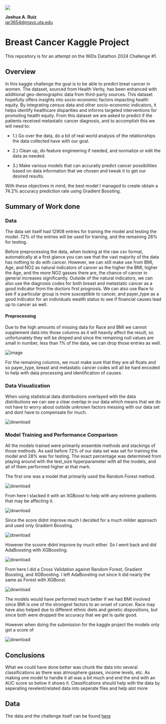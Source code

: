 ![](https://github.com/UTA-DataScience/ProjectTempate/blob/main/UTA-DataScience-Logo.png)

**Joshua A. Ruiz**  
jar3654@mavs.uta.edu  

# Breast Cancer Kaggle Project

This repository is for an attempt on the WiDs Datathon 2024 Challenge #1. 

## Overview

In this kaggle challenge the goal is to be able to predict breat cancer in women. The dataset, sourced from Health Verity, has been enhanced with additional geo-demographic data from third-party sources. This dataset hopefully offers insights into socio-economic factors impacting health equity. By integrating census data and other socio-economic indicators, it helps identify healthcare disparities and informs targeted interventions for promoting health equity. From this dataset we are asked to predict if the patients received metastatic cancer diagnosis, and to accomplish this we will need to:

  + 1.) Go over the data, do a bit of real world analysis of the relationships the data collected have with our goal.

  + 2.) Clean up, do feature engineering if needed, and normalize or edit the data as needed.
    
  + 3.) Make various models that can accuratly predict cancer possibilities based on data information that we chosen and tweak it to get our desired results.

With these objectives in mind, the best model I managed to create obtain a 74.2% accuracy prediction rate using Gradient Boosting.

## Summary of Work done
### Data

The data set itself had 12908 entries for training the model and testing the model. 72% of the entries will be used for training, and the remaining 28% for testing.

Before preprocessing the data, when looking at the raw csv format, automatically at a first glance you can see that the vast majority of the data has nothing to do with cancer. However, we can still make use from BMI, Age, and NO2 as natural indicators of cancer as the higher the BMI, higher the Age, and the more NO2 gasses there are, the chance of cancer in general increases significantly. Outside of the natural indicators, we can also use the diagnosis codes for both breast and metastatic cancer as a good indicator from the doctors first prognosis. We can also use Race to see if a particular group is more susceptible to cancer, and payer_type as a good indicator for an individuals wealth status to see if financial causes lead up to cancer as well.

#### Preprocessing

Due to the high amounts of missing data for Race and BMI we cannot supplement data into those columns as it will heavily affect the result, so unfortunately they will be droped and since the remaining null values are small in number, less than 1% of the data, we can drop those entries as well. 

![image](https://github.com/paladenite/Data_Science_3402_Kaggle-Project/assets/112378770/41673e61-9ae0-4e0a-a478-71bc6572f63b)

For the remaining columns, we must make sure that they are all floats and so payer_type, breast and metastatic cancer codes will all be hard encoded to help with data processing and identification of causes. 

### Data Visualization

When using statistical data distributions overlayed with the data distributions we can see a clear overlap in our data which means that we do not have to worry about outside unknown factors messing with our data set and dont have to compensate for much.

![download](https://github.com/paladenite/Data_Science_3402_Kaggle-Project/assets/112378770/04a2f61e-ef76-49b2-b030-257d79d43a84)


### Model Training and Performance Comparison

All the models trained were primarily ensemble methods and stackings of those methods. As said before 72% of our data set was set for training the model and 28% was for testing. The exact percentage was determined from playing around with the test_size hyperparameter with all the models, and all of them performed higher at that mark.

The first one was a model that primarily used the Random Forest method.

![download](https://github.com/paladenite/Data_Science_3402_Kaggle-Project/assets/112378770/b13ce6a3-69f3-4301-b9e3-388390d2ac1b)

From here I stacked it with an XGBoost to help with any extreme gradients that may be affecting it.

![download](https://github.com/paladenite/Data_Science_3402_Kaggle-Project/assets/112378770/458353c2-411f-4482-b630-96cfdfbbcd43)

Since the score didnt improve much I decided for a much milder approach and used only Gradient Boosting.

![download](https://github.com/paladenite/Data_Science_3402_Kaggle-Project/assets/112378770/d653e81f-cf3e-4447-9e15-87a910b7043c)

However the scoore didnt improve by much either. So I went back and did AdaBoosting with XGBoosting.

![download](https://github.com/paladenite/Data_Science_3402_Kaggle-Project/assets/112378770/8ce60f09-934a-4dee-bdb8-c34e0df2b23b)

From here I did a Cross Validation against Random Forest, Gradient Boosting, and XGBoosting. I left AdaBoosting out since it did nearly the same as Forest with XGBoost.

![download](https://github.com/paladenite/Data_Science_3402_Kaggle-Project/assets/112378770/86fbb798-eb52-4eca-b1d4-6131054fa94f)

The models would have performed much better if we had BMI involved since BMI is one of the strongest factors to an onset of cancer. Race may have also helped due to different ethnic diets and genetic dispositions, but since both were dropped the accuracy that we get Is quite good. 

However when doing the submission for the kaggle project the models only got a score of  

![download](https://github.com/paladenite/Data_Science_3402_Kaggle-Project/assets/112378770/735b3078-0cfa-44ab-be6c-78e563f25e96)

## Conclusions

What we could have done better was chunk the data into several classifications as there was atmosphere gasses, income levels, etc. As making one model to handle it all was a bit much and end the end with an AUC score so below it shows it. Classifications should help with the data by seperating revelent/related data into seperate files and help alot more

## Data

The data and the challenge itself can be found [here](https://www.kaggle.com/competitions/widsdatathon2024-challenge1/data)
